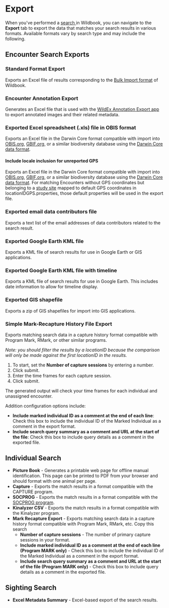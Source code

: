 # Export

When you've performed a [search ](search.md)in Wildbook, you can navigate to the **Export** tab to export the data that matches your search results in various formats. Available formats vary by search type and may include the following.

## Encounter Search Exports

### Standard Format Export

Exports an Excel file of results corresponding to the [Bulk Import format](bulk-import-beta.md) of Wildbook.

### Encounter Annotation Export

Generates an Excel file that is used with the [WildEx Annotation Export app](wildex-image-export-app.md) to export annotated images and their related metadata.

### Exported Excel spreadsheet (.xls) file in OBIS format

Exports an Excel file in the Darwin Core format compatible with import into [OBIS.org](https://www.obis.org), [GBIF.org](https://www.gbif.org), or a similar biodiversity database using the [Darwin Core data format](https://dwc.tdwg.org/terms/).

#### Include locale inclusion for unreported GPS

Exports an Excel file in the Darwin Core format compatible with import into [OBIS.org](https://www.obis.org), [GBIF.org](https://www.gbif.org), or a similar biodiversity database using the [Darwin Core data format](https://dwc.tdwg.org/terms/). For matching Encounters without GPS coordinates but belonging to a [study site](../specifications-and-system-requirements/system-configuration.md) mapped to default GPS coordinates in locationIDGPS.properties, those default properties will be used in the export file.

### Exported email data contributors file

Exports a text list of the email addresses of data contributors related to the search result.

### Exported Google Earth KML file

Exports a KML file of search results for use in Google Earth or GIS applications.

### Exported Google Earth KML file with timeline

Exports a KML file of search results for use in Google Earth. This includes date information to allow for timeline display.

### Exported GIS shapefile

Exports a zip of GIS shapefiles for import into GIS applications.

### Simple Mark-Recapture History File Export

Exports matching search data in a capture history format compatible with Program Mark, RMark, or other similar programs.

*Note: you should filter the results by a locationID because the comparison will only be made against the first locationID in the results.*

1. To start, set the **Number of capture sessions** by entering a number.
2. Click submit.
3. Enter the time frames for each capture session.
4. Click submit.

The generated output will check your time frames for each individual and unassigned encounter.

Addition configuration options include:

* **Include marked individual ID as a comment at the end of each line**: Check this box to include the individual ID of the Marked Individual as a comment in the export format.
* **Include search query summary as a comment and URL at the start of the file**: Check this box to include query details as a comment in the exported file.

## Individual Search

* **Picture Book** - Generates a printable web page for offline manual identification. This page can be printed to PDF from your browser and should format with one animal per page.
* **Capture** - Exports the match results in a format compatible with the CAPTURE program.
* **SOCPROG** - Exports the match results in a format compatible with the [SOCPROG program](http://whitelab.biology.dal.ca/SOCPROG/social.htm).
* **Kinalyzer CSV** - Exports the match results in a format compatible with the Kinalyzer program.
* **Mark Recapture Export** - Exports matching search data in a capture history format compatible with Program Mark, RMark, etc. Copy this search
    * **Number of capture sessions** - The number of primary capture sessions in your format.
    * **Include marked individual ID as a comment at the end of each line (Program MARK only)** - Check this box to include the individual ID of the Marked Individual as a comment in the export format.
    * **Include search query summary as a comment and URL at the start of the file (Program MARK only)** - Check this box to include query details as a comment in the exported file.

## Sighting Search

* **Excel Metadata Summary** - Excel-based export of the search results.
